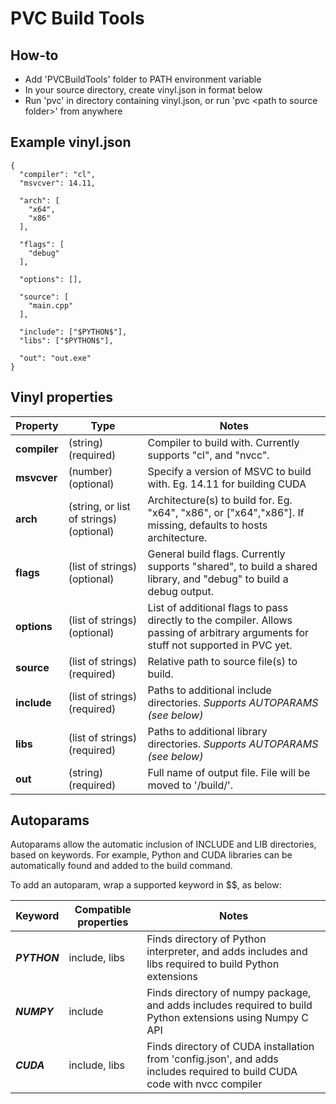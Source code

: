 # PVC Build Tools

## How-to
* Add 'PVCBuildTools' folder to PATH environment variable
* In your source directory, create vinyl.json in format below
* Run 'pvc' in directory containing vinyl.json, or run 'pvc \<path to source folder>' from anywhere

## Example vinyl.json
```
{
  "compiler": "cl",
  "msvcver": 14.11,
  
  "arch": [
    "x64",
    "x86"
  ],

  "flags": [
    "debug"
  ],

  "options": [],

  "source": [
    "main.cpp"
  ],

  "include": ["$PYTHON$"],
  "libs": ["$PYTHON$"],

  "out": "out.exe"
}
```

## Vinyl properties

| Property  | Type | Notes |
| ------------- | ------------- | ------------- |
|**compiler**|(string) (required)|Compiler to build with. Currently supports "cl", and "nvcc".|
|**msvcver**|(number) (optional)|Specify a version of MSVC to build with. Eg. 14.11 for building CUDA|
|**arch**|(string, or list of strings) (optional)|Architecture(s) to build for. Eg. "x64", "x86", or ["x64","x86"]. If missing, defaults to hosts architecture. |
|**flags**|(list of strings) (optional)|General build flags. Currently supports "shared", to build a shared library, and "debug" to build a debug output.|
|**options**|(list of strings) (optional)|List of additional flags to pass directly to the compiler. Allows passing of arbitrary arguments for stuff not supported in PVC yet.|
|**source**|(list of strings) (required)|Relative path to source file(s) to build.|
|**include**|(list of strings) (required)|Paths to additional include directories. *Supports AUTOPARAMS (see below)*|
|**libs**|(list of strings) (required)|Paths to additional library directories. *Supports AUTOPARAMS (see below)*|
|**out**|(string) (required)|Full name of output file. File will be moved to '<source directory>/build/<architecture>'.|
  
  
## Autoparams
Autoparams allow the automatic inclusion of INCLUDE and LIB directories, based on keywords. For example, Python and CUDA libraries can be automatically found and added to the build command.

To add an autoparam, wrap a supported keyword in $$, as below:

| Keyword  | Compatible properties | Notes |
| ------------- | ------------- | ------------- |
|**$PYTHON$**|include, libs|Finds directory of Python interpreter, and adds includes and libs required to build Python extensions|
|**$NUMPY$**|include|Finds directory of numpy package, and adds includes required to build Python extensions using Numpy C API|
|**$CUDA$**|include, libs|Finds directory of CUDA installation from 'config.json', and adds includes required to build CUDA code with nvcc compiler|
